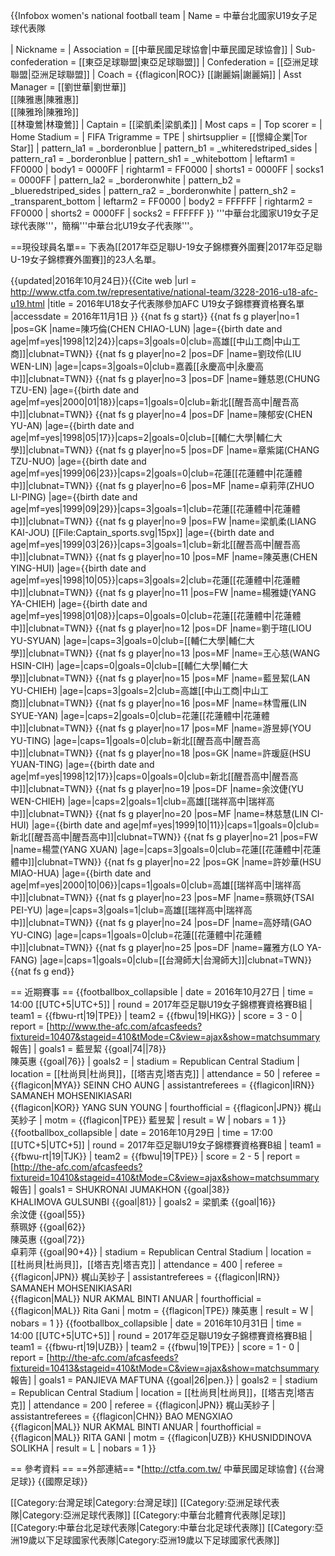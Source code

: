 {{Infobox women's national football team
| Name			= 中華台北國家U19女子足球代表隊
<!-- 注释出：| Badge			= Emblem of CTFA (shield).jpg -->
| Nickname		= 
| Association		= [[中華民國足球協會|中華民國足球協會]]
| Sub-confederation	= [[東亞足球聯盟|東亞足球聯盟]] 
| Confederation		= [[亞洲足球聯盟|亞洲足球聯盟]] 
| Coach			= {{flagicon|ROC}} [[謝麗娟|謝麗娟]]
| Asst Manager	        = [[劉世華|劉世華]]<br />[[陳雅惠|陳雅惠]]<br />[[陳雅玲|陳雅玲]]<br />[[林瓊鶯|林瓊鶯]]
| Captain		= [[梁凱柔|梁凱柔]]
| Most caps		= 
| Top scorer		= 
| Home Stadium		= 
| FIFA Trigramme	= TPE
| shirtsupplier		= [[憬緯企業|Tor Star]]
| pattern_la1	        = _borderonblue
| pattern_b1		= _whiteredstriped_sides
| pattern_ra1		= _borderonblue
| pattern_sh1		= _whitebottom
| leftarm1		= FF0000
| body1			= 0000FF
| rightarm1		= FF0000
| shorts1		= 0000FF
| socks1		= 0000FF
| pattern_la2		= _borderonwhite
| pattern_b2		= _blueredstriped_sides
| pattern_ra2		= _borderonwhite
| pattern_sh2		= _transparent_bottom
| leftarm2		= FF0000
| body2			= FFFFFF
| rightarm2		= FF0000
| shorts2		= 0000FF
| socks2		= FFFFFF
}}
'''中華台北國家U19女子足球代表隊'''，簡稱'''中華台北U19女子代表隊'''。

==現役球員名單==
下表為[[2017年亞足聯U-19女子錦標賽外圍賽|2017年亞足聯U-19女子錦標賽外圍賽]]的23人名單。

{{updated|2016年10月24日}}<ref>{{Cite web |url = http://www.ctfa.com.tw/representative/national-team/3228-2016-u18-afc-u19.html |title = 2016年U18女子代表隊參加AFC U19女子錦標賽資格賽名單 |accessdate = 2016年11月1日 }}</ref>
{{nat fs g start}}
{{nat fs g player|no=1 |pos=GK |name=陳巧倫(CHEN CHIAO-LUN)	|age={{birth date and age|mf=yes|1998|12|24}}|caps=3|goals=0|club=高雄[[中山工商|中山工商]]|clubnat=TWN}}
{{nat fs g player|no=2 |pos=DF |name=劉玟伶(LIU WEN-LIN)	|age=|caps=3|goals=0|club=嘉義[[永慶高中|永慶高中]]|clubnat=TWN}}
{{nat fs g player|no=3 |pos=DF |name=鍾慈恩(CHUNG TZU-EN)	|age={{birth date and age|mf=yes|2000|01|18}}|caps=1|goals=0|club=新北[[醒吾高中|醒吾高中]]|clubnat=TWN}}
{{nat fs g player|no=4 |pos=DF |name=陳郁安(CHEN YU-AN)		|age={{birth date and age|mf=yes|1998|05|17}}|caps=2|goals=0|club=[[輔仁大學|輔仁大學]]|clubnat=TWN}}
{{nat fs g player|no=5 |pos=DF |name=章紫諾(CHANG TZU-NUO)	|age={{birth date and age|mf=yes|1999|06|23}}|caps=2|goals=0|club=花蓮[[花蓮體中|花蓮體中]]|clubnat=TWN}}
{{nat fs g player|no=6 |pos=MF |name=卓莉萍(ZHUO LI-PING)	|age={{birth date and age|mf=yes|1999|09|29}}|caps=3|goals=1|club=花蓮[[花蓮體中|花蓮體中]]|clubnat=TWN}}
{{nat fs g player|no=9 |pos=FW |name=梁凱柔(LIANG KAI-JOU)  [[File:Captain_sports.svg|15px]]	|age={{birth date and age|mf=yes|1999|03|26}}|caps=3|goals=1|club=新北[[醒吾高中|醒吾高中]]|clubnat=TWN}}
{{nat fs g player|no=10 |pos=MF |name=陳英惠(CHEN YING-HUI)	|age={{birth date and age|mf=yes|1998|10|05}}|caps=3|goals=2|club=花蓮[[花蓮體中|花蓮體中]]|clubnat=TWN}}
{{nat fs g player|no=11 |pos=FW |name=楊雅婕(YANG YA-CHIEH)	|age={{birth date and age|mf=yes|1998|01|08}}|caps=0|goals=0|club=花蓮[[花蓮體中|花蓮體中]]|clubnat=TWN}}
{{nat fs g player|no=12 |pos=DF |name=劉于瑄(LIOU YU-SYUAN)	|age=|caps=3|goals=0|club=[[輔仁大學|輔仁大學]]|clubnat=TWN}}
{{nat fs g player|no=13 |pos=MF |name=王心慈(WANG HSIN-CIH)	|age=|caps=0|goals=0|club=[[輔仁大學|輔仁大學]]|clubnat=TWN}}
{{nat fs g player|no=15 |pos=MF |name=藍昱絜(LAN YU-CHIEH)	|age=|caps=3|goals=2|club=高雄[[中山工商|中山工商]]|clubnat=TWN}}
{{nat fs g player|no=16 |pos=MF |name=林雪雁(LIN SYUE-YAN)	|age=|caps=2|goals=0|club=花蓮[[花蓮體中|花蓮體中]]|clubnat=TWN}}
{{nat fs g player|no=17 |pos=MF |name=游昱婷(YOU YU-TING)	|age=|caps=1|goals=0|club=新北[[醒吾高中|醒吾高中]]|clubnat=TWN}}
{{nat fs g player|no=18 |pos=GK |name=許瑗庭(HSU YUAN-TING)	|age={{birth date and age|mf=yes|1998|12|17}}|caps=0|goals=0|club=新北[[醒吾高中|醒吾高中]]|clubnat=TWN}}
{{nat fs g player|no=19 |pos=DF |name=余汶倢(YU WEN-CHIEH)	|age=|caps=2|goals=1|club=高雄[[瑞祥高中|瑞祥高中]]|clubnat=TWN}}
{{nat fs g player|no=20 |pos=MF |name=林慈慧(LIN CI-HUI)	|age={{birth date and age|mf=yes|1999|10|11}}|caps=1|goals=0|club=新北[[醒吾高中|醒吾高中]]|clubnat=TWN}}
{{nat fs g player|no=21 |pos=FW |name=楊萱(YANG XUAN)		|age=|caps=3|goals=0|club=花蓮[[花蓮體中|花蓮體中]]|clubnat=TWN}}
{{nat fs g player|no=22 |pos=GK |name=許妙華(HSU MIAO-HUA)	|age={{birth date and age|mf=yes|2000|10|06}}|caps=1|goals=0|club=高雄[[瑞祥高中|瑞祥高中]]|clubnat=TWN}}
{{nat fs g player|no=23 |pos=MF |name=蔡珮妤(TSAI PEI-YU)	|age=|caps=3|goals=1|club=高雄[[瑞祥高中|瑞祥高中]]|clubnat=TWN}}
{{nat fs g player|no=24 |pos=DF |name=高妤晴(GAO YU-CING)	|age=|caps=1|goals=0|club=花蓮[[花蓮體中|花蓮體中]]|clubnat=TWN}}
{{nat fs g player|no=25 |pos=DF |name=羅雅方(LO YA-FANG)	|age=|caps=1|goals=0|club=[[台灣師大|台灣師大]]|clubnat=TWN}}
{{nat fs g end}}

== 近期賽事 ==
{{footballbox_collapsible
| date		= 2016年10月27日
| time		= 14:00 [[UTC+5|UTC+5]]
| round		= 2017年亞足聯U19女子錦標賽資格賽B組
| team1		= {{fbwu-rt|19|TPE}}
| team2		= {{fbwu|19|HKG}}
| score		= 3 - 0
| report	= [http://www.the-afc.com/afcasfeeds?fixtureid=10407&stageid=410&tMode=C&view=ajax&show=matchsummary 報告]
| goals1	= 藍昱絜 {{goal|74||78}}<br />陳英惠 {{goal|76}}
| goals2	= 
| stadium	= Republican Central Stadium
| location	= [[杜尚貝|杜尚貝]]，[[塔吉克|塔吉克]]
| attendance	= 50
| referee	= {{flagicon|MYA}} SEINN CHO AUNG
| assistantreferees	= {{flagicon|IRN}} SAMANEH MOHSENIKIASARI<br />{{flagicon|KOR}} YANG SUN YOUNG
| fourthofficial	= {{flagicon|JPN}} 梶山芙紗子
| motm		= {{flagicon|TPE}} 藍昱絜
| result	= W
| nobars	= 1
}}
{{footballbox_collapsible
| date		= 2016年10月29日
| time		= 17:00 [[UTC+5|UTC+5]]
| round		= 2017年亞足聯U19女子錦標賽資格賽B組
| team1		= {{fbwu-rt|19|TJK}}
| team2		= {{fbwu|19|TPE}}
| score		= 2 - 5
| report	= [http://the-afc.com/afcasfeeds?fixtureid=10410&stageid=410&tMode=C&view=ajax&show=matchsummary 報告]
| goals1	= SHUKRONAI JUMAKHON {{goal|38}}<br />KHALIMOVA GULSUNBI {{goal|81}}
| goals2	= 梁凱柔 {{goal|16}}<br />余汶倢 {{goal|55}}<br />蔡珮妤 {{goal|62}}<br />陳英惠 {{goal|72}}<br />卓莉萍 {{goal|90+4}}
| stadium	= Republican Central Stadium
| location	= [[杜尚貝|杜尚貝]]，[[塔吉克|塔吉克]]
| attendance	= 400
| referee	= {{flagicon|JPN}} 梶山芙紗子
| assistantreferees	= {{flagicon|IRN}} SAMANEH MOHSENIKIASARI<br />{{flagicon|MAL}} NUR AKMAL BINTI ANUAR
| fourthofficial	= {{flagicon|MAL}} Rita Gani
| motm		= {{flagicon|TPE}} 陳英惠
| result	= W
| nobars	= 1
}}
{{footballbox_collapsible
| date		= 2016年10月31日
| time		= 14:00 [[UTC+5|UTC+5]]
| round		= 2017年亞足聯U19女子錦標賽資格賽B組
| team1		= {{fbwu-rt|19|UZB}}
| team2		= {{fbwu|19|TPE}}
| score		= 1 - 0
| report	= [http://the-afc.com/afcasfeeds?fixtureid=10413&stageid=410&tMode=C&view=ajax&show=matchsummary 報告]
| goals1	= PANJIEVA MAFTUNA {{goal|26|pen.}}
| goals2	= 
| stadium	= Republican Central Stadium
| location	= [[杜尚貝|杜尚貝]]，[[塔吉克|塔吉克]]
| attendance	= 200
| referee	= {{flagicon|JPN}} 梶山芙紗子
| assistantreferees	= {{flagicon|CHN}} BAO MENGXIAO<br />{{flagicon|MAL}} NUR AKMAL BINTI ANUAR
| fourthofficial	= {{flagicon|MAL}} RITA GANI
| motm		= {{flagicon|UZB}} KHUSNIDDINOVA SOLIKHA
| result	= L
| nobars	= 1
}}

== 參考資料 ==
<references />
==外部連結==
*[http://ctfa.com.tw/ 中華民國足球協會]
{{台灣足球}}
{{國際足球}}

[[Category:台灣足球|Category:台灣足球]]
[[Category:亞洲足球代表隊|Category:亞洲足球代表隊]]
[[Category:中華台北體育代表隊|足球]]
[[Category:中華台北足球代表隊|Category:中華台北足球代表隊]]
[[Category:亞洲19歲以下足球國家代表隊|Category:亞洲19歲以下足球國家代表隊]]